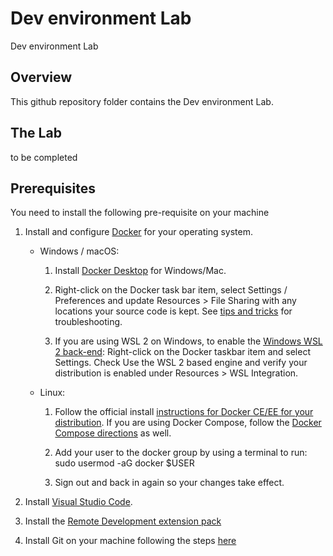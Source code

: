# Dev environment Lab

Dev environment Lab

## Overview

This github repository folder contains the Dev environment Lab.  

## The Lab

to be completed

## Prerequisites

You need to install the following pre-requisite on your machine

1. Install and configure [Docker](https://www.docker.com/get-started) for your operating system.

   - Windows / macOS:

     1. Install [Docker Desktop](https://www.docker.com/products/docker-desktop) for Windows/Mac.

     2. Right-click on the Docker task bar item, select Settings / Preferences and update Resources > File Sharing with any locations your source code is kept. See [tips and tricks](https://code.visualstudio.com/docs/remote/troubleshooting#_container-tips) for troubleshooting.

     3. If you are using WSL 2 on Windows, to enable the [Windows WSL 2 back-end](https://docs.docker.com/docker-for-windows/wsl/): Right-click on the Docker taskbar item and select Settings. Check Use the WSL 2 based engine and verify your distribution is enabled under Resources > WSL Integration.

   - Linux:

     1. Follow the official install [instructions for Docker CE/EE for your distribution](https://docs.docker.com/get-docker/). If you are using Docker Compose, follow the [Docker Compose directions](https://docs.docker.com/compose/install/) as well.

     2. Add your user to the docker group by using a terminal to run: sudo usermod -aG docker $USER

     3. Sign out and back in again so your changes take effect.

2. Install [Visual Studio Code](https://code.visualstudio.com/).

3. Install the [Remote Development extension pack](https://marketplace.visualstudio.com/items?itemName=ms-vscode-remote.vscode-remote-extensionpack)

4. Install Git on your machine following the steps [here](https://git-scm.com/book/en/v2/Getting-Started-Installing-Git)   

